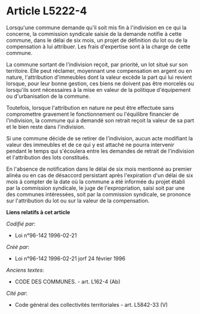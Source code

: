 # Article L5222-4

Lorsqu'une commune demande qu'il soit mis fin à l'indivision en ce qui la concerne, la commission syndicale saisie de la
demande notifie à cette commune, dans le délai de six mois, un projet de définition du lot ou de la compensation à lui
attribuer. Les frais d'expertise sont à la charge de cette commune.

La commune sortant de l'indivision reçoit, par priorité, un lot situé sur son territoire. Elle peut réclamer, moyennant une
compensation en argent ou en nature, l'attribution d'immeubles dont la valeur excède la part qui lui revient lorsque, pour
leur bonne gestion, ces biens ne doivent pas être morcelés ou lorsqu'ils sont nécessaires à la mise en valeur de la politique
d'équipement ou d'urbanisation de la commune.

Toutefois, lorsque l'attribution en nature ne peut être effectuée sans compromettre gravement le fonctionnement ou
l'équilibre financier de l'indivision, la commune qui a demandé son retrait reçoit la valeur de sa part et le bien reste dans
l'indivision.

Si une commune décide de se retirer de l'indivision, aucun acte modifiant la valeur des immeubles et de ce qui y est attaché
ne pourra intervenir pendant le temps qui s'écoulera entre les demandes de retrait de l'indivision et l'attribution des lots
constitués.

En l'absence de notification dans le délai de six mois mentionné au premier alinéa ou en cas de désaccord persistant après
l'expiration d'un délai de six mois à compter de la date où la commune a été informée du projet établi par la commission
syndicale, le juge de l'expropriation, saisi soit par une des communes intéressées, soit par la commission syndicale, se
prononce sur l'attribution du lot ou sur la valeur de la compensation.

**Liens relatifs à cet article**

_Codifié par_:

  - Loi n°96-142 1996-02-21

_Créé par_:

  - Loi n°96-142 1996-02-21 jorf 24 février 1996

_Anciens textes_:

  - CODE DES COMMUNES. - art. L162-4 (Ab)

_Cité par_:

  - Code général des collectivités territoriales - art. L5842-33 (V)
